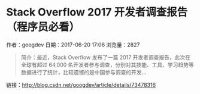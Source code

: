 # Stack Overflow 2017 开发者调查报告（程序员必看）
作者：googdev
日期：2017-06-20 17:06
浏览量：2827
> 简介：最近，Stack Overflow 发布了一篇 2017 开发者调查报告，此次在全球有超过 64,000 名开发者参与调查，分别对其技能、工具、学习趋势等数据进行了统计，比较遗憾的是中国参与调查的开发...

 链接：http://blog.csdn.net/googdev/article/details/73478316

